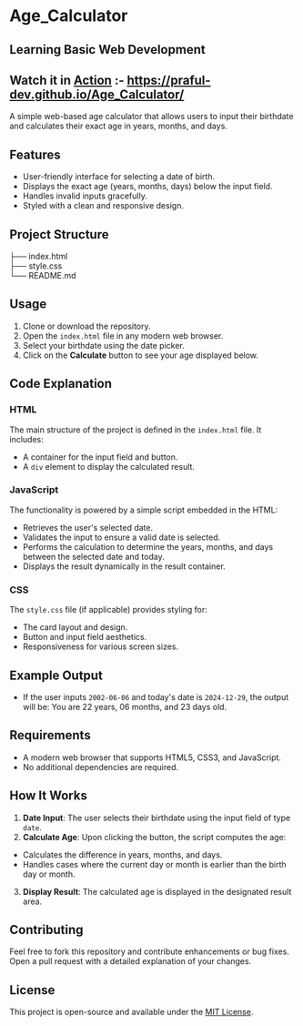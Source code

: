 # Age_Calculator
## Learning Basic Web Development
## Watch it in [Action](https://praful-dev.github.io/Age_Calculator/) :- https://praful-dev.github.io/Age_Calculator/

A simple web-based age calculator that allows users to input their birthdate and calculates their exact age in years, months, and days.

## Features

- User-friendly interface for selecting a date of birth.
- Displays the exact age (years, months, days) below the input field.
- Handles invalid inputs gracefully.
- Styled with a clean and responsive design.

## Project Structure
├── index.html                                             
├── style.css                                              
└── README.md


## Usage

1. Clone or download the repository.
2. Open the `index.html` file in any modern web browser.
3. Select your birthdate using the date picker.
4. Click on the **Calculate** button to see your age displayed below.

## Code Explanation

### HTML
The main structure of the project is defined in the `index.html` file. It includes:
- A container for the input field and button.
- A `div` element to display the calculated result.

### JavaScript
The functionality is powered by a simple script embedded in the HTML:
- Retrieves the user's selected date.
- Validates the input to ensure a valid date is selected.
- Performs the calculation to determine the years, months, and days between the selected date and today.
- Displays the result dynamically in the result container.

### CSS
The `style.css` file (if applicable) provides styling for:
- The card layout and design.
- Button and input field aesthetics.
- Responsiveness for various screen sizes.

## Example Output

- If the user inputs `2002-06-06` and today's date is `2024-12-29`, the output will be: You are 22 years, 06 months, and 23 days old.


## Requirements

- A modern web browser that supports HTML5, CSS3, and JavaScript.
- No additional dependencies are required.

## How It Works

1. **Date Input**: The user selects their birthdate using the input field of type `date`.
2. **Calculate Age**: Upon clicking the button, the script computes the age:
 - Calculates the difference in years, months, and days.
 - Handles cases where the current day or month is earlier than the birth day or month.
3. **Display Result**: The calculated age is displayed in the designated result area.

## Contributing

Feel free to fork this repository and contribute enhancements or bug fixes. Open a pull request with a detailed explanation of your changes.

## License

This project is open-source and available under the [MIT License](LICENSE).




